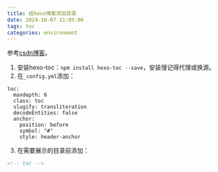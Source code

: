 ```yaml
---
title: 给hexo博客添加目录
date: 2024-10-07 11:05:06
tags: toc
categories: environment
---
```


参考[csdn博客](https://blog.csdn.net/qq_46527915/article/details/105466439)。

1. 安装hexo-toc：`npm install hexo-toc --save`，安装慢记得代理或换源。
2. 在`_config.yml`添加：
  ```DTS
  toc:
    maxdepth: 6
    class: toc
    slugify: transliteration
    decodeEntities: false
    anchor:
      position: before
      symbol: "#"
      style: header-anchor
  ```
3. 在需要展示的目录前添加：
  ```xml
  <!-- toc -->
  ```
